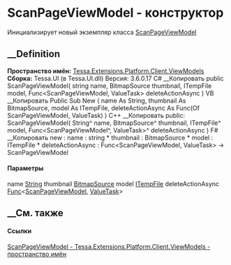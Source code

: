 # ScanPageViewModel - конструктор
Инициализирует новый экземпляр класса
[ScanPageViewModel](T_Tessa_Extensions_Platform_Client_ViewModels_ScanPageViewModel.htm)
##  __Definition
 **Пространство имён:**
[Tessa.Extensions.Platform.Client.ViewModels](N_Tessa_Extensions_Platform_Client_ViewModels.htm)  
 **Сборка:** Tessa.UI (в Tessa.UI.dll) Версия: 3.6.0.17
C# __Копировать
     public ScanPageViewModel(
    	string name,
    	BitmapSource thumbnail,
    	ITempFile model,
    	Func<ScanPageViewModel, ValueTask> deleteActionAsync
    )
VB __Копировать
     Public Sub New ( 
    	name As String,
    	thumbnail As BitmapSource,
    	model As ITempFile,
    	deleteActionAsync As Func(Of ScanPageViewModel, ValueTask)
    )
C++ __Копировать
     public:
    ScanPageViewModel(
    	String^ name, 
    	BitmapSource^ thumbnail, 
    	ITempFile^ model, 
    	Func<ScanPageViewModel^, ValueTask>^ deleteActionAsync
    )
F# __Копировать
     new : 
            name : string * 
            thumbnail : BitmapSource * 
            model : ITempFile * 
            deleteActionAsync : Func<ScanPageViewModel, ValueTask> -> ScanPageViewModel
#### Параметры
name [String](https://learn.microsoft.com/dotnet/api/system.string)
thumbnail
[BitmapSource](https://learn.microsoft.com/dotnet/api/system.windows.media.imaging.bitmapsource)
model [ITempFile](T_Tessa_Platform_IO_ITempFile.htm)
deleteActionAsync
[Func](https://learn.microsoft.com/dotnet/api/system.func-2)<[ScanPageViewModel](T_Tessa_Extensions_Platform_Client_ViewModels_ScanPageViewModel.htm),
[ValueTask](https://learn.microsoft.com/dotnet/api/system.threading.tasks.valuetask)>
## __См. также
#### Ссылки
[ScanPageViewModel -
](T_Tessa_Extensions_Platform_Client_ViewModels_ScanPageViewModel.htm)
[Tessa.Extensions.Platform.Client.ViewModels - пространство
имён](N_Tessa_Extensions_Platform_Client_ViewModels.htm)
